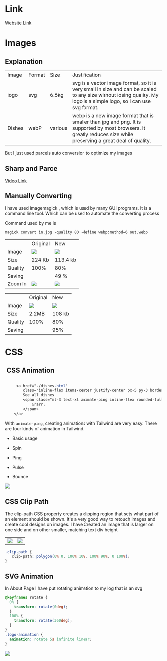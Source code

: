 # Link
[Website Link](https://cirvianum-daw.github.io/mp9-pj-uf2-optimitzacio-imatges-gsingh704/src/)



# Images

## Explanation

|        |        |         |                                                                                                                                                                     |
| ------ | ------ | ------- | ------------------------------------------------------------------------------------------------------------------------------------------------------------------- |
| Image  | Format | Size    | Justification                                                                                                                                                       |
| logo   | svg    | 6.5kg   | svg is a vector image format, so it is very small in size and can be scaled to any size without losing quality. My logo is a simple logo, so I can use svg format.  |
| Dishes | webP   | various | webp is a new image format that is smaller than jpg and png. It is supported by most browsers. It greatly reduces size while preserving a great deal of quality.    |

But I just used parcels auto conversion to optimize my images

## Sharp and Parce

[Video Link](https://drive.google.com/file/d/1pjKJtN406Z4S55O7WjKnMNHboIkfE0xS/view?usp=sharing)

## Manually Converting

I have used imagemagick , which is used by many GUI programs. It is a command line tool. Which can be used to automate the converting process

Command used by me is

    magick convert in.jpg -quality 80 -define webp:method=6 out.webp

|         |                                                                                                                                                                                                  |                                                                                                                                                                                                  |
| ------- | ------------------------------------------------------------------------------------------------------------------------------------------------------------------------------------------------ | ------------------------------------------------------------------------------------------------------------------------------------------------------------------------------------------------ |
|         | Original                                                                                                                                                                                         | New                                                                                                                                                                                              |
| Image   | ![](https://lh7-us.googleusercontent.com/eRQF7DduSOuroNYdg9ZI7A4PNrBsdqw7D0ISwIOqV30U6FD4BBbS9QladlidJvFomBMj6A98nvj0MeLmo1pu7iMoSZ-ppWXj4IUyI81QYYeiBKjQ1ZYf_YxvYfoDYj0Jj2_xBIKEuRWxfKYW1UeQSw) | ![](https://lh7-us.googleusercontent.com/nW_H3RF4KEVxTBNII7QMEsdFGxe_bVHefKj6GO7cSNJhv-hWNVxQXsXnXlaq2NPhvsE2wkCKANdwkv29w-0HvWZ7yb4xQtWtr_4tMpROVRpiYvsDWZPemB8fiDWKprgoZsol4k6OmOXmNBXfwUtPNw) |
| Size    | 224 Kb                                                                                                                                                                                           | 113.4 kb                                                                                                                                                                                         |
| Quality | 100%                                                                                                                                                                                             | 80%                                                                                                                                                                                              |
| Saving  |                                                                                                                                                                                                  | 49 %                                                                                                                                                                                             |
| Zoom in | ![](https://lh7-us.googleusercontent.com/Rz1WNGn4YvqTi2gJlhsZwt7qcnSj8qjvm3GHBEW74zJwVkaraso1x_srFGKPcgHPeV9JvFdTTPYCwL3A5txkoZcqB21Dvtzc7BcidJ6Trk6tslJHlSw_EhBqsap5TOJ1UIQgclocFzjVGGZsewe7Rg) | ![](https://lh7-us.googleusercontent.com/oq5WSY5KKtsro26msjSf0JshpvSMdB0kgAu--h0MDUAz1_S7mLIqg-p72JiQzZKCfaTiFq8N6a_NQWyKwXIAEXwc2IMDmgskZvSpuHxyizk3r10jubGlVDdOCPaKj1EQa-ydzYE7QVoWyGmAu_VbGw) |

|         |                                                                                                                                                                                                  |                                                                                                                                                                                                  |
| ------- | ------------------------------------------------------------------------------------------------------------------------------------------------------------------------------------------------ | ------------------------------------------------------------------------------------------------------------------------------------------------------------------------------------------------ |
|         | Original                                                                                                                                                                                         | New                                                                                                                                                                                              |
| Image   | ![](https://lh7-us.googleusercontent.com/JJCezHwrBbeEvsA-zPvZcoN6itz4DXWG_U4lCoaVc4wGqIzaCY7eNIkpJfhGGGTOllLZYenjJxlO-oHeF6IQentOjr-8UbN_gYLKFzs-G7dt_wnDLLxYPeUVJeNGTlow2J8FUSTu2kJRDTQbq9c_WA) | ![](https://lh7-us.googleusercontent.com/tdWca34fav8o_NqEXgfdRqs5ZvmjBY-yXxrKpaBx7n_Eqfp_4b6eV2EIeCgV-3uo7NC-Ey6T-Fq5tqtUSAhBmmpTtAYJMjp_DJDa6adP30oL8pvAy5Z2Dd2Egj0t567D-DvPlzQo-_SzVyBkHwTH7w) |
| Size    | 2.2MB                                                                                                                                                                                            | 108 kb                                                                                                                                                                                           |
| Quality | 100%                                                                                                                                                                                             | 80%                                                                                                                                                                                              |
| Saving  |                                                                                                                                                                                                  | 95%                                                                                                                                                                                              |

# CSS</a>

##  CSS Animation</a>

```css

     <a href="./dishes.html"
        class="inline-flex items-center justify-center px-5 py-3 border-2 border-indigo-600 rounded-lg hover:bg-indigo-600 hover:text-white text-indigo-600 font-semibold">
        See all dishes
        <span class="ml-3 text-xl animate-ping inline-flex rounded-full h-6 w-6 bg-indigo-600 items-center justify-center text-white">
            &rarr;
        </span>
    </a>

```

WIth `animate-ping`, creating animations with Tailwind are very easy. There are four kinds of animation in Tailwind.

- Basic usage

- Spin

- Ping

- Pulse

- Bounce

![](https://lh7-us.googleusercontent.com/jUKVxT7VQOXzJrFng5B1ESN2Nl3DIf2r3VZooG-gLWPfKZr8z6_qO2p6NRhS53HY1Hj4BseUgKOxYAXqm8dcfFNb9uD4Cy8PyVy-pqcWk7Au332tefFcQvVlunEk8KSPqSvLNLlMKtqfm2qxGtBOtQ)

## CSS Clip Path

The clip-path CSS property creates a clipping region that sets what part of an element should be shown. It's a very good way to retouch images and create cool designs on images. I have Created an image that is larger on one side and on other smaller, matching text div height

|                                                                                                                                                                                                  |                                                                                                                                                                                                  |
| ------------------------------------------------------------------------------------------------------------------------------------------------------------------------------------------------ | ------------------------------------------------------------------------------------------------------------------------------------------------------------------------------------------------ |
| ![](https://lh7-us.googleusercontent.com/li-6LsscRJ-PxNEmNQNgt-0RKpmrjDYyl_09an89YGDv7s81ya61Tsw9OVron8lYnP0dTI5BZI9wbbK7Er0R3vhxDpeJxeViWIm1QOMHUhTVXc7qg5NndOKcpfFLpDMeg8ggtf2u9WEW2um29PWE2Q) | ![](https://lh7-us.googleusercontent.com/9PaLSOFwf298z-x8vnLevGEvkPiPpRW3fd4BhCBtCCGBdC76ULjvEQFNa_Kci7o2FAlG4qPTgqsqh7Y_M84yIW7SDU-T3alh5iD9XhxNbFU4uJu2RFIV3oGuVRz5MImQ_5WGfwkt1D87lMMGwUGT6A) |

```css
.clip-path {
   clip-path: polygon(0% 0, 100% 10%, 100% 90%, 0 100%);
}
```

## SVG Animation 

In About Page I have put rotating animation to my log that is an svg

```css
@keyframes rotate {
  0% {
    transform: rotate(0deg);
  }
  100% {
    transform: rotate(360deg);
  }
}
.logo-animation {
  animation: rotate 5s infinite linear;
}
```

![](https://lh7-us.googleusercontent.com/sgsOvqxch_s6RKxmAvmt0zFeZRFoK_U3iOWr6FaCDFkA9U5FfDmxZ9hlqERdV0DRdOSX22tnLvx1nAbm1oXpHfUChTS7Co5bcQlJxJzC_JFIZx67qcyGjFeIhMMenwqIjZDKnt0datwh7KOSaB4y2Q)
